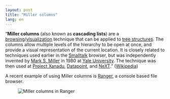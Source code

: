 ```yaml
---
layout: post
title: "Miller columns"
lang: en
---
```


“**Miller columns** (also known as **cascading lists**) are a [browsing](https://en.wikipedia.org/wiki/File_manager#Navigational_file_manager)/[visualization](https://en.wikipedia.org/wiki/Information_visualization) technique that can be applied to [tree structures](https://en.wikipedia.org/wiki/Tree_(data_structure)). The columns allow multiple levels of the hierarchy to be open at once, and provide a visual representation of the current location. It is closely related to techniques used earlier in the [Smalltalk](https://en.wikipedia.org/wiki/Smalltalk) browser, but was independently invented by [Mark S. Miller](https://en.wikipedia.org/wiki/Mark_S._Miller) in 1980 at [Yale University](https://en.wikipedia.org/wiki/Yale_University). The technique was then used at [Project Xanadu](https://en.wikipedia.org/wiki/Project_Xanadu), [Datapoint](https://en.wikipedia.org/wiki/Datapoint), and [NeXT](https://en.wikipedia.org/wiki/NeXT).” ([Wikipedia](https://en.wikipedia.org/wiki/Miller_columns))

A recent example of using Miller columns is  [Ranger](https://github.com/ranger/ranger), a console based file browser.

<figure class="aligncenter size-large"><img src="https://raw.githubusercontent.com/ranger/ranger-assets/master/screenshots/screenshot.png" alt="Miller columns in Ranger"/></figure>
